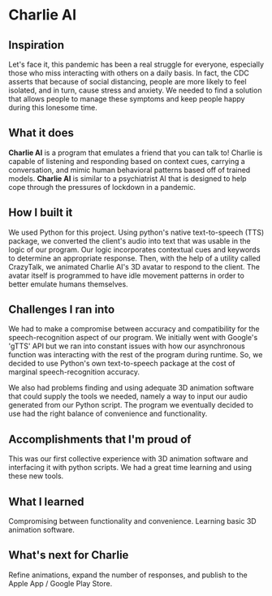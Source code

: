 # Charlie AI
## Inspiration
Let's face it, this pandemic has been a real struggle for everyone, especially those who miss interacting with others on a daily basis. In fact, the CDC asserts that because of social distancing, people are more likely to feel isolated, and in turn, cause stress and anxiety. We needed to find a solution that allows people to manage these symptoms and keep people happy during this lonesome time.
## What it does
**Charlie AI** is a program that emulates a friend that you can talk to! Charlie is capable of listening and responding based on context cues, carrying a conversation, and mimic human behavioral patterns based off of trained models. **Charlie AI** is similar to a psychiatrist AI that is designed to help cope through the pressures of lockdown in a pandemic.
## How I built it
We used Python for this project. Using python's native text-to-speech (TTS) package, we converted the client's audio into text that was usable in the logic of our program. Our logic incorporates contextual cues and keywords to determine an appropriate response. Then, with the help of a utility called CrazyTalk, we animated Charlie AI's 3D avatar to respond to the client. The avatar itself is programmed to have idle movement patterns in order to better emulate humans themselves. 
## Challenges I ran into
We had to make a compromise between accuracy and compatibility for the speech-recognition aspect of our program. We initially went with Google's 'gTTS' API but we ran into constant issues with how our asynchronous function was interacting with the rest of the program during runtime. So, we decided to use Python's own text-to-speech package at the cost of marginal speech-recognition accuracy.

We also had problems finding and using adequate 3D animation software that could supply the tools we needed, namely a way to input our audio generated from our Python script. The program we eventually decided to use had the right balance of convenience and functionality. 

## Accomplishments that I'm proud of
This was our first collective experience with 3D animation software and interfacing it with python scripts. We had a great time learning and using these new tools.
## What I learned
Compromising between functionality and convenience. Learning basic 3D animation software.
## What's next for Charlie
Refine animations, expand the number of responses, and publish to the Apple App / Google Play Store.